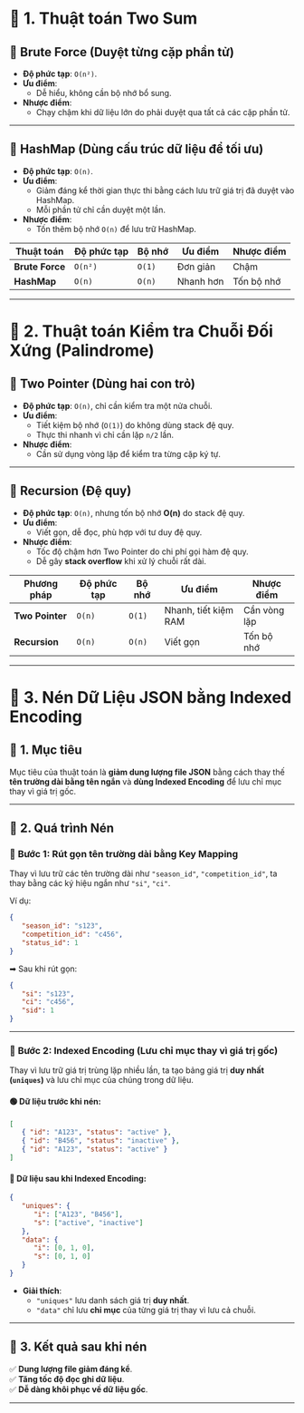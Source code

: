 # 🚀 1. Thuật toán Two Sum

## 📌 **Brute Force (Duyệt từng cặp phần tử)**  
- **Độ phức tạp**: `O(n²)`.  
- **Ưu điểm**:  
  - Dễ hiểu, không cần bộ nhớ bổ sung.  
- **Nhược điểm**:  
  - Chạy chậm khi dữ liệu lớn do phải duyệt qua tất cả các cặp phần tử.  

---

## 📌 **HashMap (Dùng cấu trúc dữ liệu để tối ưu)**  
- **Độ phức tạp**: `O(n)`.  
- **Ưu điểm**:  
  - Giảm đáng kể thời gian thực thi bằng cách lưu trữ giá trị đã duyệt vào HashMap.  
  - Mỗi phần tử chỉ cần duyệt một lần.  
- **Nhược điểm**:  
  - Tốn thêm bộ nhớ `O(n)` để lưu trữ HashMap.  

| Thuật toán    | Độ phức tạp | Bộ nhớ | Ưu điểm | Nhược điểm |
|--------------|------------|--------|---------|-----------|
| **Brute Force** | `O(n²)` | `O(1)` | Đơn giản | Chậm |
| **HashMap** | `O(n)` | `O(n)` | Nhanh hơn | Tốn bộ nhớ |

---

# 🚀 2. Thuật toán Kiểm tra Chuỗi Đối Xứng (Palindrome)

## 📌 **Two Pointer (Dùng hai con trỏ)**  
- **Độ phức tạp**: `O(n)`, chỉ cần kiểm tra một nửa chuỗi.  
- **Ưu điểm**:  
  - Tiết kiệm bộ nhớ (`O(1)`) do không dùng stack đệ quy.  
  - Thực thi nhanh vì chỉ cần lặp `n/2` lần.  
- **Nhược điểm**:  
  - Cần sử dụng vòng lặp để kiểm tra từng cặp ký tự.  

---

## 📌 **Recursion (Đệ quy)**  
- **Độ phức tạp**: `O(n)`, nhưng tốn bộ nhớ **O(n)** do stack đệ quy.  
- **Ưu điểm**:  
  - Viết gọn, dễ đọc, phù hợp với tư duy đệ quy.  
- **Nhược điểm**:  
  - Tốc độ chậm hơn Two Pointer do chi phí gọi hàm đệ quy.  
  - Dễ gây **stack overflow** khi xử lý chuỗi rất dài.  

| Phương pháp | Độ phức tạp | Bộ nhớ | Ưu điểm | Nhược điểm |
|------------|------------|--------|---------|-----------|
| **Two Pointer** | `O(n)` | `O(1)` | Nhanh, tiết kiệm RAM | Cần vòng lặp |
| **Recursion** | `O(n)` | `O(n)` | Viết gọn | Tốn bộ nhớ |

---

# 🚀 3. Nén Dữ Liệu JSON bằng Indexed Encoding

## 🔹 1. Mục tiêu
Mục tiêu của thuật toán là **giảm dung lượng file JSON** bằng cách thay thế **tên trường dài bằng tên ngắn** và **dùng Indexed Encoding** để lưu chỉ mục thay vì giá trị gốc.

---

## 🔹 2. Quá trình Nén  

### 📌 **Bước 1: Rút gọn tên trường dài bằng Key Mapping**  
Thay vì lưu trữ các tên trường dài như `"season_id"`, `"competition_id"`, ta thay bằng các ký hiệu ngắn như `"si"`, `"ci"`.

Ví dụ:
```json
{
   "season_id": "s123",
   "competition_id": "c456",
   "status_id": 1
}
```
➡ Sau khi rút gọn:
```json
{
   "si": "s123",
   "ci": "c456",
   "sid": 1
}
```

---

### 📌 **Bước 2: Indexed Encoding (Lưu chỉ mục thay vì giá trị gốc)**  
Thay vì lưu trữ giá trị trùng lặp nhiều lần, ta tạo bảng giá trị **duy nhất (`uniques`)** và lưu chỉ mục của chúng trong dữ liệu.

#### 🟢 **Dữ liệu trước khi nén:**  
```json
[
   { "id": "A123", "status": "active" },
   { "id": "B456", "status": "inactive" },
   { "id": "A123", "status": "active" }
]
```

#### 🔵 **Dữ liệu sau khi Indexed Encoding:**  
```json
{
   "uniques": {
      "i": ["A123", "B456"],
      "s": ["active", "inactive"]
   },
   "data": {
      "i": [0, 1, 0],
      "s": [0, 1, 0]
   }
}
```
- **Giải thích**:
  - `"uniques"` lưu danh sách giá trị **duy nhất**.
  - `"data"` chỉ lưu **chỉ mục** của từng giá trị thay vì lưu cả chuỗi.

---

## 🔹 3. Kết quả sau khi nén  
✅ **Dung lượng file giảm đáng kể**.  
✅ **Tăng tốc độ đọc ghi dữ liệu**.  
✅ **Dễ dàng khôi phục về dữ liệu gốc**.  

---




